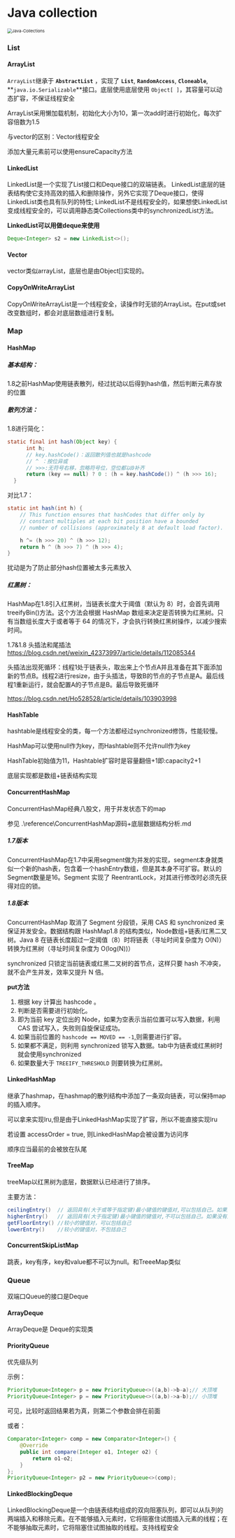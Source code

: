 # Java collection



<img src="C:\Users\Linbc\Desktop\CS\JavaGuide-master\docs\java\collection\images\Java-Collections.jpeg" alt="Java-Collections" style="zoom: 67%;" />

### List

#### ArrayList

`ArrayList`继承于 **`AbstractList`** ，实现了 **`List`**, **`RandomAccess`**, **`Cloneable`**, **`java.io.Serializable`**接口。底层使用底层使用 `Object[ ]`，其容量可以动态扩容，不保证线程安全

ArrayList采用懒加载机制，初始化大小为10，第一次add时进行初始化，每次扩容倍数为1.5

与vector的区别：Vector线程安全

添加大量元素前可以使用ensureCapacity方法

#### LinkedList

LinkedList是一个实现了List接口和Deque接口的双端链表。
LinkedList底层的链表结构使它支持高效的插入和删除操作，另外它实现了Deque接口，使得LinkedList类也具有队列的特性;
LinkedList不是线程安全的，如果想使LinkedList变成线程安全的，可以调用静态类Collections类中的synchronizedList方法。

**LinkedList可以用做deque来使用**

```java
Deque<Integer> s2 = new LinkedList<>();
```

#### Vector

vector类似arrayList，底层也是由Object[]实现的。

#### CopyOnWriteArrayList

CopyOnWriteArrayList是一个线程安全，读操作时无锁的ArrayList。在put或set改变数组时，都会对底层数组进行复制。

### Map

#### HashMap

##### 基本结构：

1.8之前HashMap使用链表散列，经过扰动以后得到hash值，然后判断元素存放的位置

##### 散列方法：

 1.8进行简化：

```java
static final int hash(Object key) {
      int h;
      // key.hashCode()：返回散列值也就是hashcode
      // ^ ：按位异或
      // >>>:无符号右移，忽略符号位，空位都以0补齐
      return (key == null) ? 0 : (h = key.hashCode()) ^ (h >>> 16);
  }
```

对比1.7：

```java
static int hash(int h) {
    // This function ensures that hashCodes that differ only by
    // constant multiples at each bit position have a bounded
    // number of collisions (approximately 8 at default load factor).

    h ^= (h >>> 20) ^ (h >>> 12);
    return h ^ (h >>> 7) ^ (h >>> 4);
}
```

扰动是为了防止部分hash位置被太多元素放入

##### 红黑树：

HashMap在1.8引入红黑树，当链表长度大于阈值（默认为 8）时，会首先调用 treeifyBin()方法。这个方法会根据 HashMap 数组来决定是否转换为红黑树。只有当数组长度大于或者等于 64 的情况下，才会执行转换红黑树操作，以减少搜索时间。

1.7&1.8 头插法和尾插法<https://blog.csdn.net/weixin_42373997/article/details/112085344>

头插法出现死循环：线程1处于链表头，取出来上个节点A并且准备在其下面添加新的节点B。线程2进行resize，由于头插法，导致B的节点的子节点是A。最后线程1重新运行，就会配置A的子节点是B。最后导致死循环

<https://blog.csdn.net/Ho528528/article/details/103903998>

#### HashTable

hashtable是线程安全的类，每一个方法都经过synchronized修饰，性能较慢。

HashMap可以使用null作为key，而Hashtable则不允许null作为key

HashTable初始值为11，Hashtable扩容时是容量翻倍+1即:capacity2+1

底层实现都是数组+链表结构实现

#### ConcurrentHashMap

  ConcurrentHashMap经典八股文，用于并发状态下的map

参见 .\reference\ConcurrentHashMap源码+底层数据结构分析.md

##### 1.7版本

ConcurrentHashMap在1.7中采用segment做为并发的实现，segment本身就类似一个新的hash表，包含着一个hashEntry数组，但是其本身不可扩容。默认的Segment数量是16。Segment 实现了 ReentrantLock，对其进行修改时必须先获得对应的锁。

##### 1.8版本

ConcurrentHashMap 取消了 Segment 分段锁，采用 CAS 和 synchronized 来保证并发安全。数据结构跟 HashMap1.8 的结构类似，Node数组+链表/红黑二叉树。Java 8 在链表长度超过一定阈值（8）时将链表（寻址时间复杂度为 O(N)）转换为红黑树（寻址时间复杂度为 O(log(N))）

synchronized 只锁定当前链表或红黑二叉树的首节点，这样只要 hash 不冲突，就不会产生并发，效率又提升 N 倍。



**put方法**

1. 根据 key 计算出 hashcode 。
2. 判断是否需要进行初始化。
3. 即为当前 key 定位出的 Node，如果为空表示当前位置可以写入数据，利用 CAS 尝试写入，失败则自旋保证成功。
4. 如果当前位置的 `hashcode == MOVED == -1`,则需要进行扩容。
5. 如果都不满足，则利用 synchronized 锁写入数据。tab中为链表或红黑树时就会使用synchronized 
6. 如果数量大于 `TREEIFY_THRESHOLD` 则要转换为红黑树。



#### LinkedHashMap

继承了hashmap，在hashmap的散列结构中添加了一条双向链表，可以保持map的插入顺序。

可以拿来实现lru,但是由于LinkedHashMap实现了扩容，所以不能直接实现lru

若设置 accessOrder = true, 则LinkedHashMap会被设置为访问序

顺序应当最前的会被放在队尾



#### TreeMap

treeMap以红黑树为底层，数据默认已经进行了排序。

主要方法：

```java
ceilingEntry()  // 返回具有(大于或等于指定键)最小键值的键值对,可以包括自己。如果没有这样的键,则返回null
higherEntry()   // 返回具有(大于指定键)最小键值的键值对,不可以包括自己。如果没有这样的键,则返回null
getFloorEntry()	//较小的键值对，可以包括自己
lowerEntry()    //较小的键值对，不包括自己
```

#### **ConcurrentSkipListMap**

跳表，key有序，key和value都不可以为null。和TreeeMap类似

### Queue

双端口Queue的接口是Deque

#### ArrayDeque

ArrayDeque是 Deque的实现类

#### PriorityQueue

优先级队列

示例：

```java
PriorityQueue<Integer> p = new PriorityQueue<>((a,b)->b-a);// 大顶堆
PriorityQueue<Integer> p = new PriorityQueue<>((a,b)->a-b);// 小顶堆
```

可见，比较时返回结果若为真，则第二个参数会排在前面

或者：

```java
Comparator<Integer> comp = new Comparator<Integer>() {
    @Override
    public int compare(Integer o1, Integer o2) {
        return o1-o2;
    }
};
PriorityQueue<Integer> p2 = new PriorityQueue<>(comp);
```

#### **LinkedBlockingDeque**

LinkedBlockingDeque是一个由链表结构组成的双向阻塞队列，即可以从队列的两端插入和移除元素。在不能够插入元素时，它将阻塞住试图插入元素的线程；在不能够抽取元素时，它将阻塞住试图抽取的线程。支持线程安全
